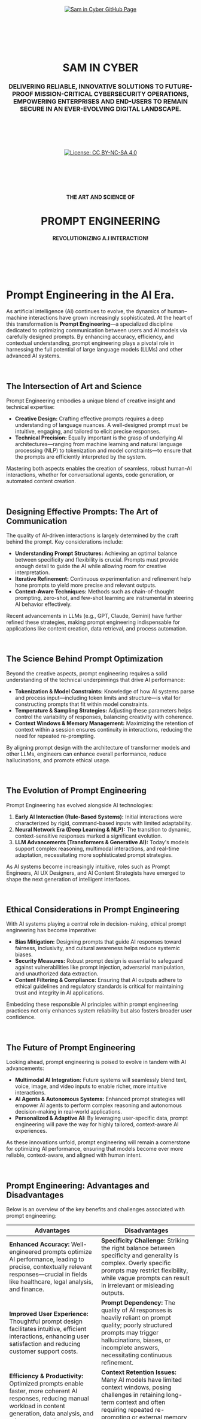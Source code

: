 <br><br><br><br><br><br><br><br>

<p align="center">
    <a href="https://github.com/samincyber">
        <img src="https://img.shields.io/badge/CLICK%20HERE%20TO%20VISIT%20SAM%20IN%20CYBER'S%20GITHUB%20PAGE-28a745?style=for-the-badge&labelColor=000000&logo=github&logoColor=white" 
             alt="Sam in Cyber GitHub Page" style="margin: 10px;">
    </a>
</p>

<br><br><br><br>

<h1 align="center">SAM IN CYBER</h1>
<h3 align="center">DELIVERING RELIABLE, INNOVATIVE SOLUTIONS TO FUTURE-PROOF MISSION-CRITICAL CYBERSECURITY OPERATIONS, EMPOWERING ENTERPRISES AND END-USERS TO REMAIN SECURE IN AN EVER-EVOLVING DIGITAL LANDSCAPE.</h3>

<br><br><br><br>

<p align="center">
    <a href="https://creativecommons.org/licenses/by-nc-sa/4.0/deed.en">
        <img src="https://img.shields.io/badge/license-Creative%20Commons%20BY--NC--SA%204.0-blue.svg" 
             alt="License: CC BY-NC-SA 4.0" />
    </a>
</p>

<br><br><br><br>



<h4 align="center">THE ART AND SCIENCE OF</h4>
<h1 align="center">PROMPT ENGINEERING</h1>
<h4 align="center">REVOLUTIONIZING A.I INTERACTION!</h4>


<br><br><br><br>


# **Prompt Engineering in the AI Era.**

As artificial intelligence (AI) continues to evolve, the dynamics of human–machine interactions have grown increasingly sophisticated. At the heart of this transformation is **Prompt Engineering**—a specialized discipline dedicated to optimizing communication between users and AI models via carefully designed prompts. By enhancing accuracy, efficiency, and contextual understanding, prompt engineering plays a pivotal role in harnessing the full potential of large language models (LLMs) and other advanced AI systems.

<br>

## **The Intersection of Art and Science**

Prompt Engineering embodies a unique blend of creative insight and technical expertise:

- **Creative Design:** Crafting effective prompts requires a deep understanding of language nuances. A well-designed prompt must be intuitive, engaging, and tailored to elicit precise responses.
- **Technical Precision:** Equally important is the grasp of underlying AI architectures—ranging from machine learning and natural language processing (NLP) to tokenization and model constraints—to ensure that the prompts are efficiently interpreted by the system.

Mastering both aspects enables the creation of seamless, robust human-AI interactions, whether for conversational agents, code generation, or automated content creation.


<br>


## **Designing Effective Prompts: The Art of Communication**

The quality of AI-driven interactions is largely determined by the craft behind the prompt. Key considerations include:

- **Understanding Prompt Structures:** Achieving an optimal balance between specificity and flexibility is crucial. Prompts must provide enough detail to guide the AI while allowing room for creative interpretation.
- **Iterative Refinement:** Continuous experimentation and refinement help hone prompts to yield more precise and relevant outputs.
- **Context-Aware Techniques:** Methods such as chain-of-thought prompting, zero-shot, and few-shot learning are instrumental in steering AI behavior effectively.

Recent advancements in LLMs (e.g., GPT, Claude, Gemini) have further refined these strategies, making prompt engineering indispensable for applications like content creation, data retrieval, and process automation.

<br>

## **The Science Behind Prompt Optimization**

Beyond the creative aspects, prompt engineering requires a solid understanding of the technical underpinnings that drive AI performance:

- **Tokenization & Model Constraints:** Knowledge of how AI systems parse and process input—including token limits and structure—is vital for constructing prompts that fit within model constraints.
- **Temperature & Sampling Strategies:** Adjusting these parameters helps control the variability of responses, balancing creativity with coherence.
- **Context Windows & Memory Management:** Maximizing the retention of context within a session ensures continuity in interactions, reducing the need for repeated re-prompting.

By aligning prompt design with the architecture of transformer models and other LLMs, engineers can enhance overall performance, reduce hallucinations, and promote ethical usage.

<br>

## **The Evolution of Prompt Engineering**

Prompt Engineering has evolved alongside AI technologies:

1. **Early AI Interaction (Rule-Based Systems):** Initial interactions were characterized by rigid, command-based inputs with limited adaptability.
2. **Neural Network Era (Deep Learning & NLP):** The transition to dynamic, context-sensitive responses marked a significant evolution.
3. **LLM Advancements (Transformers & Generative AI):** Today's models support complex reasoning, multimodal interactions, and real-time adaptation, necessitating more sophisticated prompt strategies.

As AI systems become increasingly intuitive, roles such as Prompt Engineers, AI UX Designers, and AI Content Strategists have emerged to shape the next generation of intelligent interfaces.

<br>

## **Ethical Considerations in Prompt Engineering**

With AI systems playing a central role in decision-making, ethical prompt engineering has become imperative:

- **Bias Mitigation:** Designing prompts that guide AI responses toward fairness, inclusivity, and cultural awareness helps reduce systemic biases.
- **Security Measures:** Robust prompt design is essential to safeguard against vulnerabilities like prompt injection, adversarial manipulation, and unauthorized data extraction.
- **Content Filtering & Compliance:** Ensuring that AI outputs adhere to ethical guidelines and regulatory standards is critical for maintaining trust and integrity in AI applications.

Embedding these responsible AI principles within prompt engineering practices not only enhances system reliability but also fosters broader user confidence.

<br>

## **The Future of Prompt Engineering**

Looking ahead, prompt engineering is poised to evolve in tandem with AI advancements:

- **Multimodal AI Integration:** Future systems will seamlessly blend text, voice, image, and video inputs to enable richer, more intuitive interactions.
- **AI Agents & Autonomous Systems:** Enhanced prompt strategies will empower AI agents to perform complex reasoning and autonomous decision-making in real-world applications.
- **Personalized & Adaptive AI:** By leveraging user-specific data, prompt engineering will pave the way for highly tailored, context-aware AI experiences.

As these innovations unfold, prompt engineering will remain a cornerstone for optimizing AI performance, ensuring that models become ever more reliable, context-aware, and aligned with human intent.

<br>

## **Prompt Engineering: Advantages and Disadvantages**

Below is an overview of the key benefits and challenges associated with prompt engineering:

| **Advantages** | **Disadvantages** |
|----------------|-------------------|
| **Enhanced Accuracy:** Well-engineered prompts optimize AI performance, leading to precise, contextually relevant responses—crucial in fields like healthcare, legal analysis, and finance. | **Specificity Challenge:** Striking the right balance between specificity and generality is complex. Overly specific prompts may restrict flexibility, while vague prompts can result in irrelevant or misleading outputs. |
| **Improved User Experience:** Thoughtful prompt design facilitates intuitive, efficient interactions, enhancing user satisfaction and reducing customer support costs. | **Prompt Dependency:** The quality of AI responses is heavily reliant on prompt quality; poorly structured prompts may trigger hallucinations, biases, or incomplete answers, necessitating continuous refinement. |
| **Efficiency & Productivity:** Optimized prompts enable faster, more coherent AI responses, reducing manual workload in content generation, data analysis, and other automated processes. | **Context Retention Issues:** Many AI models have limited context windows, posing challenges in retaining long-term context and often requiring repeated re-prompting or external memory management. |
| **Bias Mitigation & Ethical Control:** Ethical prompt engineering can guide AI outputs to be fair and unbiased, aligning responses with responsible AI principles. | **Security Risks:** AI systems can be vulnerable to prompt injection attacks, adversarial manipulations, and data leaks, underscoring the need for robust security measures in prompt design. |
| **Versatility Across Domains:** Prompt engineering enables AI adaptation across diverse industries—education, law, healthcare, and customer service—making AI-driven solutions highly scalable. | **Rapid Evolution of AI Models:** The continuous development of AI models demands constant updates to prompt strategies; methods that work today may become obsolete with new architectures. |
| **Reduction in Model Hallucinations:** Structured prompts help minimize fabricated or inaccurate AI responses, ensuring outputs are more reliable and factually correct. | **Limited Generalization:** Even well-optimized prompts can struggle to generalize across varied contexts, often requiring tailored prompt tuning for specific applications. |


<br>


Prompt Engineering stands as a critical frontier in the evolution of AI, marrying artistic communication with scientific precision to drive superior human–machine interactions. As we continue to push the boundaries of AI capabilities, the refinement of prompt engineering practices will remain essential—not only for enhancing performance but also for ensuring ethical, secure, and user-centric applications.


<br><br><br><br>



### Chapter 1: Introduction to Prompt Engineering  
#### Lesson 1.1: What is Prompt Engineering?  
- Definition and significance of prompt engineering in modern AI systems.  
- Evolution of human-AI interactions, emphasizing the pivotal role of prompts.  
- Practical applications of prompt engineering across industries, including healthcare, education, and entertainment.  

#### Lesson 1.2: Basics of AI, Language Models, and NLP  
- Overview of key AI and NLP concepts: GPT, BERT, T5, and other models.  
- Foundations: tokens, embeddings, transformers, and attention mechanisms.  
- Exploring the symbiotic relationship between prompts and language models.  

#### Lesson 1.3: Fundamentals of Crafting Prompts  
- Core components of effective prompts: structure, tone, and intent.  
- How language choice and specificity influence AI-generated responses.  
- Introduction to basic linguistic principles relevant to prompt formulation.  

 

### Chapter 2: Core Principles of Prompt Engineering  
#### Lesson 2.1: Essentials of Prompt Effectiveness  
- Characteristics that define successful prompts.  
- Proven techniques for guiding AI models toward desired outputs.  
- In-depth case studies: from summarization tasks to complex question-answering scenarios.  

#### Lesson 2.2: Types of Prompts and Their Applications  
- Comprehensive exploration of prompt categories: informative, instructional, creative, and conversational.  
- Hands-on exercises to practice crafting each type with real-world scenarios.  

#### Lesson 2.3: Principles of Clear and Specific Prompt Design  
- Importance of precision, brevity, and contextual relevance.  
- Avoiding ambiguity while addressing inherent biases in AI models.  
- Interactive sessions to practice creating and refining prompts for diverse objectives.  

 

### Chapter 3: Advanced Techniques in Prompt Engineering  
#### Lesson 3.1: Modifying and Controlling AI Responses  
- Advanced techniques for controlling AI output, such as temperature adjustment, top-k, and top-p sampling.  
- Utilizing contextual cues, constraints, and illustrative examples to shape responses.  
- Methods to manage verbosity and align response tone with intended goals.  

#### Lesson 3.2: Prompt Debugging and Iteration  
- Identifying shortcomings in prompt performance and troubleshooting effectively.  
- Iterative refinement techniques to enhance prompt efficacy.  
- Real-life case studies illustrating the debugging and optimization process.  

#### Lesson 3.3: Managing Hallucinations and Ethical Considerations  
- Understanding AI inaccuracies and implementing strategies to mitigate hallucinations.  
- Crafting prompts that promote inclusivity, safety, and ethical use.  
- Detailed examination of bias mitigation and fairness assurance in AI interactions.  

 

### Chapter 4: Exploring the Inner Workings of AI Models  
#### Lesson 4.1: How Language Models Process Prompts  
- Detailed walkthrough of the inner mechanics of language models: from tokenization to output generation.  
- Deep dive into attention mechanisms, model architecture, and the role of fine-tuning.  
- Clarifying distinctions between AI, machine learning, deep learning, and neural networks.  

#### Lesson 4.2: Neural Networks vs. Human Brain  
- Comparative analysis of neural networks and biological brain structures.  
- Insights into computational and cognitive parallels and divergences.  
- How these insights enhance prompt engineering strategies.  

#### Lesson 4.3: Fine-Tuning Models and Personalizing Prompts  
- Fundamentals of task-specific model fine-tuning.  
- Leveraging memory and context in multi-turn AI interactions.  
- Advanced methods for tailoring prompts to unique goals and scenarios.  

 

### Chapter 5: Specialized Applications and Optimization Techniques  
#### Lesson 5.1: Prompt Engineering for Creative Outputs  
- Techniques to guide AI in generating stories, poems, and other creative forms.  
- Balancing narrative coherence with inventive freedom in open-ended prompts.  
- Workshop: Designing prompts for interactive storytelling and character-driven narratives.  

#### Lesson 5.2: Prompt Engineering for Conversational AI  
- Best practices for crafting prompts that drive seamless, engaging chatbot interactions.  
- Managing conversational flow and coherence in multi-turn dialogues.  
- Project: Building a functional chatbot using prompt-based techniques.  

#### Lesson 5.3: Prompting for Summarization and Multimodal Tasks  
- Using prompts to facilitate data generation for NLP tasks.  
- Comparative analysis of extractive and abstractive summarization approaches.  
- Practical project: Designing prompts for multimodal AI interactions across text, image, and audio.  

 

### Chapter 6: Ethical and Responsible Prompt Engineering  
#### Lesson 6.1: Addressing Bias and Ensuring Fairness  
- Identifying and mitigating biases in AI outputs.  
- Strategies for creating inclusive, equitable prompts.  
- Case studies highlighting ethical challenges and resolutions.  

#### Lesson 6.2: Risk Management in AI Interaction  
- Best practices for developing safe, reliable prompt-based systems.  
- Techniques to prevent hallucinations, misinformation, and harmful outputs.  
- Industry standards for ethical AI deployment and monitoring.  

 

### Chapter 7: Capstone Projects and Real-World Applications  
#### Lesson 7.1: Developing a Prompt Engineering Project  
- Identifying domain-specific challenges and opportunities for prompt engineering.  
- Creating practical applications through iterative design, testing, and refinement.  
- Full-cycle project work to consolidate learning.  

#### Lesson 7.2: Project Presentation and Future Trends  
- Presenting and defending projects before peers for constructive critique.  
- Reflecting on core course takeaways and potential areas for future exploration.  
- Discussion of emerging trends and innovations in the field of prompt engineering.  

 

### Chapter 8: Emerging Techniques and Future Directions  
#### Lesson 8.1: Zero-Shot, Few-Shot, and One-Shot Learning  
- Introduction to data-efficient learning paradigms and their significance.  
- Designing prompts to maximize the utility of limited data examples.  
- Practical exercises and real-world applications.  

#### Lesson 8.2: Interactive Prompt Engineering  
- Techniques for crafting adaptive prompts that evolve based on user feedback.  
- Implementing real-time feedback loops in dynamic AI interactions.  
- Hands-on practice with interactive prompt engineering scenarios.  

#### Lesson 8.3: Reinforcement Learning from Human Feedback (RLHF)  
- Overview of reinforcement learning applications in prompt engineering.  
- Role of RLHF in refining model behavior and aligning outputs with user intentions.  
- Case studies and practical examples of RLHF-driven improvements.  

 

### Chapter 9: Domain-Specific Applications  
#### Lesson 9.1: Medical and Scientific Applications  
- Special considerations for prompt engineering in high-stakes fields like medicine and science.  
- Ensuring accuracy, safety, and ethical compliance in sensitive domains.  

#### Lesson 9.2: Legal and Financial Applications  
- Precision-driven prompt design for legal and financial contexts.  
- Examples of applications: legal document summarization, financial data analysis.  
- Practical exercises on domain-specific prompt engineering.  

#### Lesson 9.3: Prompt Engineering for Education  
- Developing prompts tailored to varying learning levels and objectives.  
- Utilizing AI for personalized tutoring and educational content creation.  
- Capstone project: Designing a virtual tutor that adapts to user progress.  

 

### Chapter 10: Tools and Ecosystem for Prompt Engineering  
#### Lesson 10.1: Exploring Advanced Tools  
- In-depth exploration of platforms like OpenAI’s API, Hugging Face Transformers, and emerging alternatives.  
- Hands-on practice with sandbox environments and fine-tuning capabilities.  
- Comparative analysis of tools for prompt experimentation.  

#### Lesson 10.2: Automation and Prompt Templates  
- Introduction to reusable prompt templates and chaining for efficiency.  
- Designing automated workflows for various business and creative applications.  
- Practical exercises on building and deploying prompt templates.  

#### Lesson 10.3: Prompt Evaluation and Performance Metrics  
- Systematic methods for assessing prompt quality and performance.  
- Key metrics: relevance, coherence, diversity, and user satisfaction.  
- Workshop on leveraging evaluation results to iterate and optimize prompts.  



<br><br><br><br>


# Demystifying AI, Machine Learning, Deep Learning, and Neural Networks: Unveiling Key Differences.

<br>

In the rapidly advancing landscape of technology, understanding the distinctions between Artificial Intelligence (AI), Machine Learning (ML), Deep Learning (DL), and Neural Networks (NN) is crucial. These terms, often used interchangeably, have distinct roles and applications within the realm of computer science. This comprehensive overview aims to clarify their relationships, characteristics, and unique functionalities, providing a structured approach to these fundamental concepts. Additionally, we will explore their practical applications, advantages, limitations, and future prospects.


<br>


## **The Hierarchy of AI, ML, Deep Learning, and Neural Networks**
To comprehend these technologies effectively, it is helpful to visualize them in a hierarchical structure, where each level builds upon the previous one:

| **Term**                  | **Description** |
|---------------------------|----------------|
| **Artificial Intelligence (AI)** | The broadest concept encompassing machines designed to simulate human intelligence and cognitive functions. |
| **Machine Learning (ML)** | A subset of AI that focuses on optimization and predictive capabilities through data-driven learning. |
| **Deep Learning (DL)** | A specialized branch of ML that employs complex neural networks to process large datasets autonomously. |
| **Neural Networks (NN)** | The foundational framework of DL, inspired by the structure of the human brain, enabling pattern recognition and decision-making. |


<br>


## **Understanding Artificial Intelligence (AI)**
AI refers to the development of machines that exhibit cognitive functions such as problem-solving, learning, decision-making, and language processing. AI is broadly categorized into three levels based on its capabilities:

| **Category** | **Description** |
|-------------|----------------|
| **Artificial Narrow Intelligence (ANI)** | Also known as "Weak AI," ANI specializes in specific tasks, such as virtual assistants (e.g., Siri, Alexa). |
| **Artificial General Intelligence (AGI)** | Commonly referred to as "Strong AI," AGI aims to perform a wide range of tasks with human-like intelligence and adaptability. |
| **Artificial Super Intelligence (ASI)** | A theoretical stage where AI surpasses human intelligence, enabling autonomous innovation, decision-making, and reasoning. |


<br>


### **Advantages and Limitations of AI**
**Advantages:**
- Automates repetitive tasks, increasing efficiency and productivity.
- Enhances decision-making through data-driven insights.
- Improves accuracy in medical diagnostics, finance, and security.

**Limitations:**
- Lacks emotional intelligence and common sense reasoning.
- Requires significant computational resources and large datasets.
- Poses ethical concerns, such as bias and privacy issues.


<br>


## **What is Machine Learning (ML)?**
Machine Learning, a subset of AI, involves developing algorithms that enable machines to learn from data patterns and improve their performance over time without explicit programming. ML techniques are classified as follows:

| **Type** | **Description** |
|----------|----------------|
| **Supervised Learning** | Utilizes labeled datasets to train algorithms, allowing them to predict outcomes based on known input-output pairs. |
| **Unsupervised Learning** | Operates on unlabeled data, enabling the algorithm to identify patterns and structures independently. |
| **Reinforcement Learning** | Involves learning through trial and error, where an agent receives feedback (rewards or penalties) to optimize its actions. |
| **Online Learning** | Continuously updates models with new incoming data, ensuring real-time adaptability and improvement. |


<br>


### **Challenges in Machine Learning**
- Requires high-quality, well-labeled data for accurate predictions.
- Sensitive to biases in training data, leading to incorrect conclusions.
- Struggles with generalizing knowledge beyond trained datasets.


<br>


## **Deep Learning vs. Machine Learning**
Deep Learning, an advanced subfield of ML, is distinguished by its ability to process vast amounts of data through deep neural networks. Several key differences set deep learning apart:

| **Aspect** | **Machine Learning** | **Deep Learning** |
|-----------|----------------|----------------|
| **Feature Extraction** | Requires manual feature engineering. | Automates feature extraction, reducing human intervention. |
| **Data Usage** | Works effectively with structured and smaller datasets. | Excels in processing large, unstructured datasets. |
| **Performance** | Dependent on feature selection and model tuning. | Capable of recognizing complex patterns with higher accuracy. |


<br>


## **Understanding Neural Networks (NN)**
Neural Networks, the foundation of deep learning, are computational models inspired by biological neural structures. They consist of interconnected layers of nodes, or artificial neurons, structured as follows:

- **Input Layer**: Receives raw data inputs.
- **Hidden Layers**: Processes data through weighted connections, applying transformations to identify patterns.
- **Output Layer**: Generates the final decision or prediction.

Each node within a neural network has an associated weight and activation function, determining the importance of specific features. Neural networks learn through backpropagation, an optimization process that adjusts weights to minimize errors and improve accuracy over time.


<br>


### **Types of Neural Networks**
- **Feedforward Neural Networks (FNNs):** Data flows in one direction, from input to output.
- **Convolutional Neural Networks (CNNs):** Primarily used for image recognition and processing.
- **Recurrent Neural Networks (RNNs):** Designed for sequential data processing, such as speech and text analysis.
- **Generative Adversarial Networks (GANs):** Used for generating realistic images and data augmentation.


<br>


## **Deep Learning vs. Neural Networks**
The depth of a neural network determines whether it falls under deep learning:

| **Criteria** | **Neural Networks** | **Deep Learning** |
|-------------|----------------|----------------|
| **Layer Depth** | Typically consists of a few layers (shallow networks). | Comprises multiple hidden layers (deep networks). |
| **Learning Approach** | Requires predefined rules and feature engineering. | Uses automated learning through self-optimizing algorithms. |
| **Application Scope** | Effective for simple classification and clustering tasks. | Excels in complex tasks such as natural language processing, image recognition, and autonomous systems. |


<br>


## **Real-World Applications of AI, ML, Deep Learning, and Neural Networks**
Each of these technologies plays a critical role in modern applications across diverse industries:

- **AI**: Virtual assistants, fraud detection, and intelligent automation.
- **ML**: Recommendation systems, customer analytics, and predictive modeling.
- **Deep Learning**: Autonomous vehicles, speech recognition, and medical diagnostics.
- **Neural Networks**: Image and voice recognition, financial forecasting, and self-learning algorithms.


<br>

Understanding the distinctions between AI, ML, Deep Learning, and Neural Networks is essential in the ever-evolving technological landscape. While AI serves as the overarching field, ML focuses on predictive analytics and data-driven optimization. Deep learning, a subset of ML, harnesses the power of neural networks to automate complex tasks. Neural networks, in turn, mimic human brain functions to facilitate decision-making and pattern recognition.

As advancements in AI continue to unfold, the interplay between these technologies will drive innovation across industries, revolutionizing human-computer interaction and transforming the way we process information. By gaining a deeper understanding of these concepts, individuals and organizations can harness their potential to solve real-world problems and drive future advancements in artificial intelligence.


<br><br><br><br>

 
# Demystifying the Intricacies of Brain Functionality and Artificial Intelligence.

**A Comparative Analysis of Biological and Machine Intelligence in the 21st Century.**

 
 

In today’s era of rapid technological and scientific evolution, understanding intelligence has become more crucial than ever. The human brain—shaped by millions of years of evolution—and artificial intelligence (AI)—engineered using cutting-edge computational techniques—each represent distinct paradigms of intelligence. While the brain exhibits remarkable adaptability, creativity, and emotional depth, AI has achieved unparalleled performance in data processing, pattern recognition, and task automation. This document provides an updated and in-depth exploration of both systems. We dissect their architectures, cognitive mechanisms, and operational limitations, and we examine the emerging intersections between biological insights and machine innovation that are driving future breakthroughs.

<br>

## **I. The Human Brain: The Pinnacle of Biological Complexity**

### **1. Structural and Functional Architecture**

#### **A. Input-Output Dynamics**

- **Sensory Reception and Integration:**  
  Modern neuroimaging and connectomics have deepened our understanding of how the brain processes multi-modal sensory inputs. Visual, auditory, somatosensory, and olfactory signals are dynamically integrated across specialized regions—from the primary sensory cortices to higher-order association areas—facilitating a robust representation of reality.

- **Motor Response and Coordination:**  
  The brain’s motor system, extending from the brainstem’s basic control to the cerebellum’s fine-tuning and the motor cortex’s planning, orchestrates complex actions. Recent research highlights the role of distributed networks that underlie motor learning, error correction, and adaptive behavior in ever-changing environments.

- **The “Black Box” and Emergent Dynamics:**  
  Despite decades of research, the detailed internal workings of neural circuits remain partially elusive. However, advancements in techniques such as functional MRI (fMRI), optogenetics, and high-resolution electrophysiology continue to unravel how the brain’s integrated processing of sensory, emotional, and mnemonic data gives rise to sophisticated outputs.

#### **B. Hierarchical Neural Subsystems**

1. **Brainstem:**  
   Regulates life-sustaining functions such as respiration and heart rate, and mediates rapid reflexive responses essential for survival.

2. **Cerebellum:**  
   Beyond motor coordination, the cerebellum is now recognized for its role in cognitive processes, including attention and language, thanks to its highly modular and interconnected structure.

3. **Limbic System:**  
   Comprising structures such as the amygdala, hippocampus, and cingulate cortex, the limbic system governs emotions, memory consolidation, and reward-based learning. Recent studies have highlighted its interaction with prefrontal areas in decision-making and social cognition.

4. **Neocortex:**  
   The neocortex, particularly its six-layered structure, underlies advanced cognitive functions. Contemporary research emphasizes its role in abstract reasoning, creative problem-solving, and language processing, while emerging mapping projects (e.g., the Human Connectome Project) provide increasingly detailed blueprints of cortical connectivity.

### **2. Cognitive Mechanisms and Emergent Properties**

#### **A. Adaptive Learning and Pattern Recognition**

- **Neural Plasticity and Synaptic Dynamics:**  
  Cutting-edge studies in synaptic plasticity, including mechanisms such as spike-timing-dependent plasticity (STDP), illustrate how neural networks adapt to stimuli. This plasticity supports both rapid learning from few examples (few-shot learning) and long-term memory consolidation.

- **Memory Systems and Predictive Coding:**  
  The interplay between short-term working memory (anchored in the prefrontal cortex) and long-term storage (mediated by the hippocampus) is now understood to underpin sophisticated predictive coding frameworks, wherein the brain constantly refines internal models to anticipate future events.

#### **B. Creativity, Consciousness, and Abstract Reasoning**

- **Internal Simulation and Imagination:**  
  Research on the default mode network (DMN) has revealed its critical role in creative thinking and the simulation of potential futures. This network supports a unique capacity to blend past experiences with future projections, fueling both innovation and artistic expression.

- **Metacognition and Self-Awareness:**  
  Advances in understanding the neural correlates of metacognition have shed light on how self-reflection and abstract reasoning emerge, informing both cognitive neuroscience and the development of ethically aligned AI systems.

#### **C. Emotional Intelligence and Social Cognition**

- **Limbic-Cortical Interactions:**  
  Emotional processing, modulated by interactions between the limbic system and prefrontal cortex, is integral to human decision-making. Modern research emphasizes how this interplay facilitates empathy, moral reasoning, and social interactions—a domain where biological intelligence still outperforms its artificial counterpart.

- **Social and Cultural Modulation:**  
  The brain’s capacity to interpret nonverbal cues and context-dependent social signals underscores its complexity, with new findings highlighting neural pathways that integrate cultural and environmental influences.

<br>

## **II. Artificial Intelligence: The Cutting Edge of Computational Innovation**

### **1. Foundational Principles and Emerging Technologies**

#### **A. Evolving Taxonomies of AI**

- **Narrow AI (ANI):**  
  Specialized systems, such as advanced facial recognition and natural language processing models, have seen dramatic improvements, with systems now capable of superhuman performance in narrowly defined tasks.

- **General AI (AGI):**  
  While still aspirational, research into AGI is increasingly informed by insights from cognitive science, neuromorphic engineering, and embodied robotics. Projects that incorporate continual learning and adaptive architectures are gradually closing the gap between narrow and general intelligence.

- **Superintelligence (ASI):**  
  The theoretical prospect of superintelligent systems remains a subject of active debate, with new frameworks being developed to ensure safe and ethically aligned development in anticipation of future breakthroughs.

#### **B. Core Technologies and Their Evolution**

1. **Machine Learning (ML):**  
   - **Supervised, Unsupervised, and Reinforcement Learning:**  
     These paradigms continue to evolve, with recent algorithms now incorporating elements of meta-learning—enabling systems to learn how to learn—and self-supervised learning, which leverages vast amounts of unlabeled data.
     
2. **Deep Learning (DL):**  
   - **Advanced Neural Architectures:**  
     Recent innovations include transformer-based models that excel in natural language processing, multimodal models that integrate vision and text, and diffusion models that are transforming generative art and image synthesis.
   - **Neuromorphic Computing:**  
     Drawing inspiration from the human brain, neuromorphic chips are being developed to mimic neural architectures, offering energy-efficient processing and promising new approaches to real-time learning and adaptation.
   - **Quantum-Enhanced AI:**  
     Although still in its infancy, quantum computing holds the potential to accelerate complex optimization and pattern recognition tasks, opening new frontiers in AI research.

### **2. Applications, Capabilities, and Breakthroughs**

#### **A. Sensory Replication and Beyond**

- **Enhanced Computer Vision:**  
  AI systems are now integrated with high-resolution sensors and real-time processing capabilities, finding applications in fields ranging from autonomous vehicles to medical diagnostics, where precision is critical.

- **Next-Generation NLP and Multimodal Integration:**  
  With the advent of large-scale language models like GPT-4 and beyond, AI has achieved new milestones in understanding, generating, and interacting with human language. These models now frequently integrate textual, visual, and auditory data, leading to more holistic applications.

#### **B. Autonomous Systems and Robotics**

- **Advanced Robotics and Automation:**  
  AI-driven robots are increasingly capable of operating in unstructured environments. Innovations in sensor fusion, real-time decision-making, and adaptive control algorithms are pushing the envelope in areas such as precision surgery, disaster response, and exploratory robotics.
  
- **Self-Driving Technologies:**  
  Continued advancements in sensor technology, combined with real-time data processing and robust path-planning algorithms, are moving autonomous vehicles closer to widespread deployment, with improved safety and reliability.

#### **C. Predictive Analytics, Decision Support, and Beyond**

- **Fraud Detection and Cybersecurity:**  
  Enhanced anomaly detection algorithms now underpin systems that safeguard financial transactions and digital infrastructures, adapting in real time to emerging threats.
  
- **Personalized Recommendations and Adaptive Systems:**  
  The integration of behavioral data, context-awareness, and adaptive feedback loops in AI-driven recommendation systems has transformed user experiences across digital platforms.

### **3. Current Limitations and Future Directions**

- **Data and Resource Dependencies:**  
  Despite remarkable progress, AI systems remain heavily reliant on large, curated datasets and substantial computational resources. Efforts in data efficiency and model compression are addressing these challenges.
  
- **Explainability and Transparency:**  
  As AI applications proliferate in critical sectors, the demand for interpretable models is driving research into explainable AI (XAI). Techniques such as layer-wise relevance propagation and counterfactual explanations are advancing transparency.
  
- **Contextual Flexibility:**  
  AI systems often struggle with tasks that require broad generalization or understanding of nuance beyond their training data. Bridging this gap remains a key research focus, with approaches drawing from meta-learning and continual learning paradigms.

<br>

## **III. Comparative Analysis: The Synergy and Divergence of Biological and Machine Intelligence**

| **Dimension**            | **Human Brain**                                            | **Artificial Intelligence**                                       |
|--------------------------|------------------------------------------------------------|-------------------------------------------------------------------|
| **Energy Efficiency**    | Operates on ~20W, optimized through millions of years of evolution.  | Demands significant energy (e.g., training large models can require thousands of MWh), though innovations like neuromorphic chips promise improvements. |
| **Learning Dynamics**    | Exhibits lifelong, adaptive plasticity and few-shot learning.  | Often requires extensive datasets and retraining, though advances in meta-learning are narrowing the gap. |
| **Creativity and Innovation** | Capable of generating abstract, novel ideas through integrative, cross-modal processing. | Generates creative outputs within constrained, combinatorial frameworks, with recent models showing emergent behaviors. |
| **Ethical and Social Reasoning** | Inherently context-aware, influenced by emotion, culture, and social interactions.  | Currently rule-based, with ethical reasoning emerging as an area of active research and policy development. |
| **Fault Tolerance and Robustness** | Possesses redundancy and adaptability, enabling resilience to injury and noise. | Susceptible to adversarial attacks and context drift, though techniques in robust optimization are advancing. |
| **Scalability and Adaptability** | Bound by biological constraints, evolving gradually over time. | Offers near-infinite scalability with computational resources, and rapidly adapts through algorithmic updates. |


<br>


## **IV. Convergence: The Future of Hybrid Intelligence**

### **1. Integrative and Interdisciplinary Approaches**

- **Brain-Computer Interfaces (BCIs):**  
  State-of-the-art BCIs are not only restoring lost functions in patients but are also paving the way for cognitive augmentation. Projects integrating high-resolution neural recording with AI-based decoding are bridging the gap between thought and digital action.

- **Neurosymbolic and Hybrid AI:**  
  Emerging frameworks combine deep learning’s powerful pattern recognition with symbolic reasoning’s contextual and ethical nuances. This synthesis is driving systems that better emulate human-like decision-making, adaptability, and moral reasoning.

- **Neuromorphic and Quantum Computing:**  
  Inspired by the efficiency of neural circuits, neuromorphic processors promise significant energy savings and real-time adaptability. Meanwhile, quantum-enhanced algorithms are on the horizon, poised to solve complex optimization problems that are currently intractable.

### **2. Ethical, Social, and Policy Implications**

- **Bias Mitigation and Fairness:**  
  As AI systems increasingly influence decision-making in areas such as employment, criminal justice, and healthcare, interdisciplinary initiatives are working to develop robust frameworks for bias detection and mitigation.
  
- **Economic and Workforce Transformation:**  
  With AI automation transforming industries, reskilling and lifelong learning initiatives are critical. Policy-makers and educators are collaborating to create systems that complement AI, augmenting human capabilities rather than replacing them.

- **Philosophical and Existential Considerations:**  
  The convergence of AI and neuroscience continues to provoke important ethical questions about consciousness, identity, and the nature of intelligence. Collaborative efforts across philosophy, neuroscience, and computer science are essential to guide the responsible evolution of these technologies.

### **3. Transformative Applications on the Horizon**

- **Precision and Personalized Medicine:**  
  The integration of AI-driven genomic analysis, imaging, and patient data is revolutionizing personalized medicine, enabling tailored treatments and early disease detection with unprecedented accuracy.
  
- **Advanced Climate and Environmental Modeling:**  
  Leveraging high-resolution data and powerful predictive models, AI is enhancing our ability to simulate and mitigate climate change, contributing to more effective environmental policies and sustainable practices.
  
- **Revolutionizing Education and Human Augmentation:**  
  Adaptive learning platforms, informed by both AI analytics and insights from cognitive neuroscience, promise personalized educational experiences that cater to individual learning profiles and foster lifelong intellectual growth.

<br>

 

The comparative analysis of biological and machine intelligence reveals that while the human brain remains unmatched in its adaptability, creativity, and nuanced understanding of ethical and social contexts, AI is rapidly advancing in scalability, precision, and computational power. The future lies in a synergistic integration, where neuroscience informs the development of more human-like AI systems and, conversely, AI provides powerful tools for unraveling the mysteries of the brain. This convergence heralds a new era of hybrid intelligence—one that promises transformative impacts on medicine, education, robotics, and beyond, while also challenging us to navigate complex ethical and societal landscapes.



<br><br><br><br><br><br><br><br>

<h4 align="center">STAY TUNED FOR THE LATEST UPDATES!</h4>

<br><br><br><br>

<p align="center">
    <a href="https://github.com/samincyber">
        <img src="https://img.shields.io/badge/CLICK%20HERE%20TO%20VISIT%20SAM%20IN%20CYBER'S%20GITHUB%20PAGE-28a745?style=for-the-badge&labelColor=000000&logo=github&logoColor=white" 
             alt="Sam in Cyber GitHub Page" style="margin: 10px;">
    </a>
</p>

<br><br><br><br>


